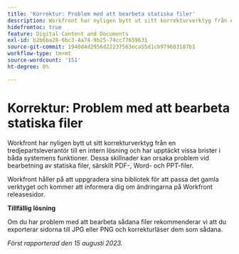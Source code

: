 ```yaml
---
title: 'Korrektur: Problem med att bearbeta statiska filer'
description: Workfront har nyligen bytt ut sitt korrekturverktyg från en tredjepartsleverantör till en intern lösning och har upptäckt vissa brister i båda systemens funktioner. Dessa skillnader kan orsaka problem vid bearbetning av statiska filer, särskilt PDF-, Word- och PPT-filer. Det finns en lösning.
hidefromtoc: true
feature: Digital Content and Documents
exl-id: b2b6ba28-6bc3-4a74-9b25-74cc77659631
source-git-commit: 1940d4d2956d22237563eca55d1cb979603187b1
workflow-type: tm+mt
source-wordcount: '151'
ht-degree: 0%

---
```


# Korrektur: Problem med att bearbeta statiska filer

<!--WF and WFP TOCs-->

Workfront har nyligen bytt ut sitt korrekturverktyg från en tredjepartsleverantör till en intern lösning och har upptäckt vissa brister i båda systemens funktioner. Dessa skillnader kan orsaka problem vid bearbetning av statiska filer, särskilt PDF-, Word- och PPT-filer.

Workfront håller på att uppgradera sina bibliotek för att passa det gamla verktyget och kommer att informera dig om ändringarna på Workfront releasesidor.

**Tillfällig lösning**

Om du har problem med att bearbeta sådana filer rekommenderar vi att du exporterar sidorna till JPG eller PNG och korrekturläser dem som sådana.

_Först rapporterad den 15 augusti 2023._

<!--CHECK ME - NO VIEWS APRIL-JUNE 2025-->


